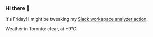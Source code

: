 ### Hi there :wave:

It's Friday! I might be tweaking my [Slack workspace analyzer action](https://github.com/bewuethr/slack-analyzer).

Weather in Toronto: clear, at +9°C.
